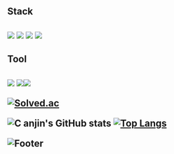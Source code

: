 <p align="center">
 <h2>Stack<h2>
 <img src="https://img.shields.io/badge/Spring-6DB33F?style=flat&logo=Spring&logoColor=white"/>
 <img src="https://img.shields.io/badge/MySQL-4479A1?style=flat&logo=MySQL&logoColor=white"/>
<img src="https://img.shields.io/badge/Thymeleaf-005F0F?style=flat&logo=Thymeleaf&logoColor=white"/>
<img src="https://img.shields.io/badge/Django-092E20?style=flat&logo=Django&logoColor=white"/>
<h2>Tool<h2>
<img src="https://img.shields.io/badge/Eclipse IDE-2C2255?style=flat&logo=Eclipse IDE&logoColor=white"/>
<img src="https://img.shields.io/badge/IntelliJ IDEA-000000?style=flat&logo=IntelliJ IDEA&logoColor=white"/><img src="https://img.shields.io/badge/PyCharm-000000?style=flat&logo=PyCharm&logoColor=white"/>

</p>

[![Solved.ac
](http://mazassumnida.wtf/api/mini/generate_badge?boj=ckswls147)](https://solved.ac/ckswls147)

 
![C
anjin's GitHub stats](https://github-readme-stats.vercel.app/api?username=ckswls147&show_icons=true&theme=radical)
[![Top Langs](https://github-readme-stats.vercel.app/api/top-langs/?username=ckswls147)](https://github.com/ckswls147/github-readme-stats)

![Footer](https://capsule-render.vercel.app/api?type=waving&color=auto&height=200&section=footer)
